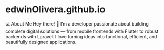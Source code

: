 # edwinOlivera.github.io


💻 About Me  Hey there! 👋 I’m a developer passionate about building complete digital solutions — from mobile frontends with Flutter to robust backends with Laravel. I love turning ideas into functional, efficient, and beautifully designed applications. 
